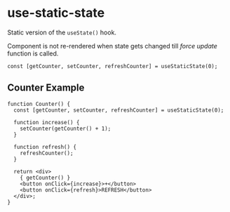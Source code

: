 # use-static-state

Static version of the `useState()` hook.  

Component is not re-rendered when state gets changed till _force update_ function is called.

```
const [getCounter, setCounter, refreshCounter] = useStaticState(0);
```

## Counter Example

```
function Counter() {
  const [getCounter, setCounter, refreshCounter] = useStaticState(0);

  function increase() {
    setCounter(getCounter() + 1);
  }

  function refresh() {
    refreshCounter();
  }

  return <div>
    { getCounter() }
    <button onClick={increase}>+</button>
    <button onClick={refresh}>REFRESH</button>
  </div>;
}
```